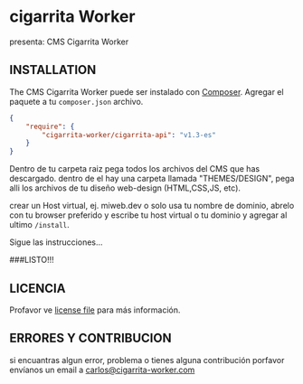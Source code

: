 # cigarrita Worker
presenta: CMS Cigarrita Worker

## INSTALLATION
The CMS Cigarrita Worker puede ser instalado con [Composer](https://getcomposer.org/). Agregar el paquete a tu `composer.json` archivo.

```json
{
    "require": {
        "cigarrita-worker/cigarrita-api": "v1.3-es"
    }
}
```

Dentro de tu carpeta raiz pega todos los archivos del CMS que has descargado. dentro de el hay una carpeta llamada "THEMES/DESIGN", pega alli los archivos de tu diseño web-design (HTML,CSS,JS, etc).


crear un Host virtual, ej. miweb.dev o solo usa tu nombre de dominio, 
abrelo con tu browser preferido y escribe tu host virtual o tu dominio y agregar al ultimo `/install`.

Sigue las instrucciones...


###LISTO!!!


## LICENCIA

Profavor ve [license file](https://cigarrita-worker.com/licence) para más información.

## ERRORES Y CONTRIBUCION
si encuantras algun error, problema o tienes alguna contribución porfavor envíanos un email a [carlos@cigarrita-worker.com](mailto:carlos@cigarrita-worker.com)
